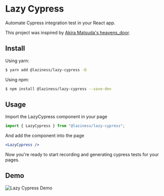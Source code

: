 # Lazy Cypress

Automate Cypress integration test in your React app.

This project was inspired by [Akira Matsuda's heavens_door](https://github.com/amatsuda/heavens_door).

## Install

Using yarn:

```bash
$ yarn add @laziness/lazy-cypress -D
```

Using npm:

```bash
$ npm install @laziness/lazy-cypress --save-dev
```

## Usage

Import the LazyCypress component in your page

```jsx
import { LazyCypress } from "@laziness/lazy-cypress";
```

And add the component into the page

```jsx
<LazyCypress />
```

Now you're ready to start recording and generating cypress tests for your pages.

## Demo

![Lazy Cypress Demo](https://github.com/leandrotk/lazy-cypress/blob/master/assets/lazy-cypress.gif)
